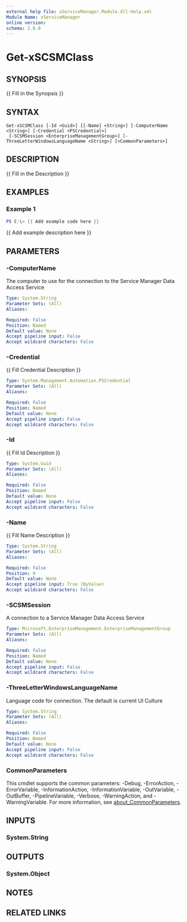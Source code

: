 ```yaml
---
external help file: xServiceManager.Module.dll-Help.xml
Module Name: xServiceManager
online version:
schema: 2.0.0
---
```


# Get-xSCSMClass

## SYNOPSIS
{{ Fill in the Synopsis }}

## SYNTAX

```
Get-xSCSMClass [-Id <Guid>] [[-Name] <String>] [-ComputerName <String>] [-Credential <PSCredential>]
 [-SCSMSession <EnterpriseManagementGroup>] [-ThreeLetterWindowsLanguageName <String>] [<CommonParameters>]
```

## DESCRIPTION
{{ Fill in the Description }}

## EXAMPLES

### Example 1
```powershell
PS C:\> {{ Add example code here }}
```

{{ Add example description here }}

## PARAMETERS

### -ComputerName
The computer to use for the connection to the Service Manager Data Access Service

```yaml
Type: System.String
Parameter Sets: (All)
Aliases:

Required: False
Position: Named
Default value: None
Accept pipeline input: False
Accept wildcard characters: False
```

### -Credential
{{ Fill Credential Description }}

```yaml
Type: System.Management.Automation.PSCredential
Parameter Sets: (All)
Aliases:

Required: False
Position: Named
Default value: None
Accept pipeline input: False
Accept wildcard characters: False
```

### -Id
{{ Fill Id Description }}

```yaml
Type: System.Guid
Parameter Sets: (All)
Aliases:

Required: False
Position: Named
Default value: None
Accept pipeline input: False
Accept wildcard characters: False
```

### -Name
{{ Fill Name Description }}

```yaml
Type: System.String
Parameter Sets: (All)
Aliases:

Required: False
Position: 0
Default value: None
Accept pipeline input: True (ByValue)
Accept wildcard characters: False
```

### -SCSMSession
A connection to a Service Manager Data Access Service

```yaml
Type: Microsoft.EnterpriseManagement.EnterpriseManagementGroup
Parameter Sets: (All)
Aliases:

Required: False
Position: Named
Default value: None
Accept pipeline input: False
Accept wildcard characters: False
```

### -ThreeLetterWindowsLanguageName
Language code for connection.
The default is current UI Culture

```yaml
Type: System.String
Parameter Sets: (All)
Aliases:

Required: False
Position: Named
Default value: None
Accept pipeline input: False
Accept wildcard characters: False
```

### CommonParameters
This cmdlet supports the common parameters: -Debug, -ErrorAction, -ErrorVariable, -InformationAction, -InformationVariable, -OutVariable, -OutBuffer, -PipelineVariable, -Verbose, -WarningAction, and -WarningVariable. For more information, see [about_CommonParameters](http://go.microsoft.com/fwlink/?LinkID=113216).

## INPUTS

### System.String

## OUTPUTS

### System.Object
## NOTES

## RELATED LINKS
